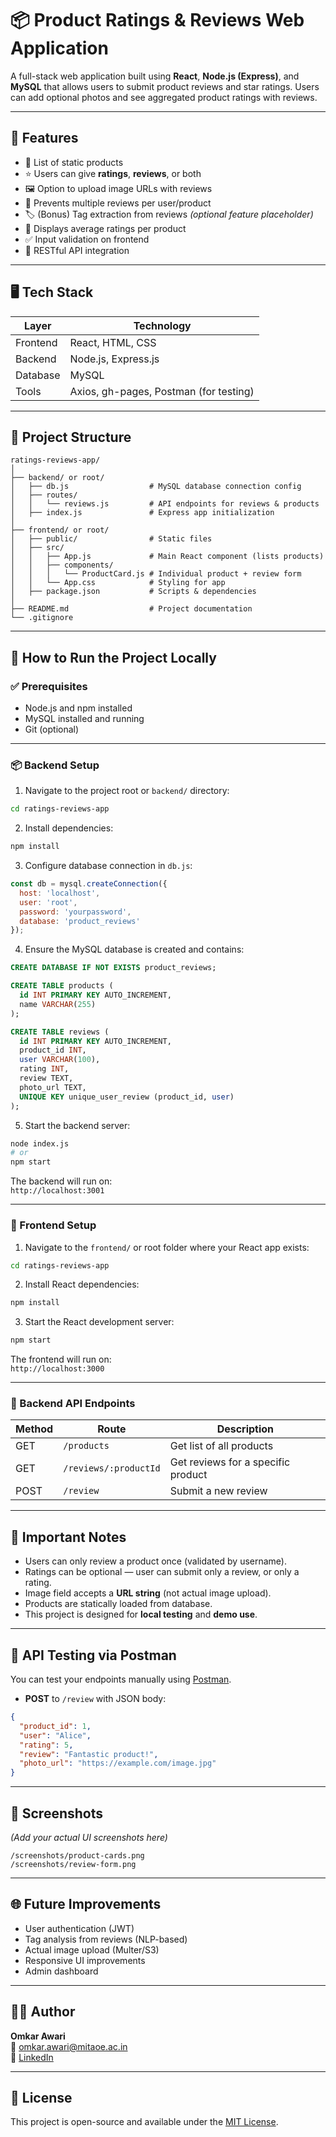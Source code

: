 
# 📦 Product Ratings & Reviews Web Application

A full-stack web application built using **React**, **Node.js (Express)**, and **MySQL** that allows users to submit product reviews and star ratings. Users can add optional photos and see aggregated product ratings with reviews.

---

## 🚀 Features

- 📄 List of static products
- ⭐ Users can give **ratings**, **reviews**, or both
- 🖼️ Option to upload image URLs with reviews
- 🧠 Prevents multiple reviews per user/product
- 🏷️ (Bonus) Tag extraction from reviews *(optional feature placeholder)*
- 🧮 Displays average ratings per product
- ✅ Input validation on frontend
- 🔗 RESTful API integration

---

## 🖥️ Tech Stack

| Layer      | Technology           |
|------------|----------------------|
| Frontend   | React, HTML, CSS     |
| Backend    | Node.js, Express.js  |
| Database   | MySQL                |
| Tools      | Axios, gh-pages, Postman (for testing) |

---

## 📁 Project Structure

```
ratings-reviews-app/
│
├── backend/ or root/
│   ├── db.js                  # MySQL database connection config
│   ├── routes/
│   │   └── reviews.js         # API endpoints for reviews & products
│   ├── index.js               # Express app initialization
│
├── frontend/ or root/
│   ├── public/                # Static files
│   ├── src/
│   │   ├── App.js             # Main React component (lists products)
│   │   ├── components/
│   │   │   └── ProductCard.js # Individual product + review form
│   │   └── App.css            # Styling for app
│   ├── package.json           # Scripts & dependencies
│
├── README.md                  # Project documentation
└── .gitignore
```

---

## 🔧 How to Run the Project Locally

### ✅ Prerequisites

- Node.js and npm installed
- MySQL installed and running
- Git (optional)

---

### 📦 Backend Setup

1. Navigate to the project root or `backend/` directory:

```bash
cd ratings-reviews-app
```

2. Install dependencies:

```bash
npm install
```

3. Configure database connection in `db.js`:

```js
const db = mysql.createConnection({
  host: 'localhost',
  user: 'root',
  password: 'yourpassword',
  database: 'product_reviews'
});
```

4. Ensure the MySQL database is created and contains:

```sql
CREATE DATABASE IF NOT EXISTS product_reviews;

CREATE TABLE products (
  id INT PRIMARY KEY AUTO_INCREMENT,
  name VARCHAR(255)
);

CREATE TABLE reviews (
  id INT PRIMARY KEY AUTO_INCREMENT,
  product_id INT,
  user VARCHAR(100),
  rating INT,
  review TEXT,
  photo_url TEXT,
  UNIQUE KEY unique_user_review (product_id, user)
);
```

5. Start the backend server:

```bash
node index.js
# or
npm start
```

The backend will run on:  
`http://localhost:3001`

---

### 🎨 Frontend Setup

1. Navigate to the `frontend/` or root folder where your React app exists:

```bash
cd ratings-reviews-app
```

2. Install React dependencies:

```bash
npm install
```

3. Start the React development server:

```bash
npm start
```

The frontend will run on:  
`http://localhost:3000`

---

### 🔗 Backend API Endpoints

| Method | Route                     | Description                         |
|--------|---------------------------|-------------------------------------|
| GET    | `/products`               | Get list of all products            |
| GET    | `/reviews/:productId`     | Get reviews for a specific product  |
| POST   | `/review`                 | Submit a new review                 |

---

## 📌 Important Notes

- Users can only review a product once (validated by username).
- Ratings can be optional — user can submit only a review, or only a rating.
- Image field accepts a **URL string** (not actual image upload).
- Products are statically loaded from database.
- This project is designed for **local testing** and **demo use**.

---

## 🧪 API Testing via Postman

You can test your endpoints manually using [Postman](https://www.postman.com/).

- **POST** to `/review` with JSON body:
```json
{
  "product_id": 1,
  "user": "Alice",
  "rating": 5,
  "review": "Fantastic product!",
  "photo_url": "https://example.com/image.jpg"
}
```

---

## 📸 Screenshots

*(Add your actual UI screenshots here)*  
```
/screenshots/product-cards.png
/screenshots/review-form.png
```

---

## 🌐 Future Improvements

- User authentication (JWT)
- Tag analysis from reviews (NLP-based)
- Actual image upload (Multer/S3)
- Responsive UI improvements
- Admin dashboard

---

## 🧑‍💻 Author

**Omkar Awari**  
📧 omkar.awari@mitaoe.ac.in  
🔗 [LinkedIn](https://www.linkedin.com/in/omkar-awari-9396a223a/)

---

## 📜 License

This project is open-source and available under the [MIT License](LICENSE).

